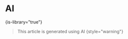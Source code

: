 # AI

{is-library="true"}


<snippet id="disclaimer">

> This article is generated using AI
{style="warning"}

</snippet>